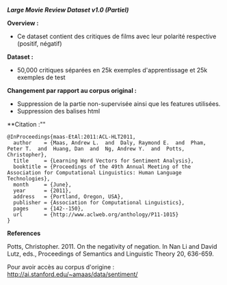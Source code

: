***Large Movie Review Dataset v1.0 (Partiel)***

**Overview :**
- Ce dataset contient des critiques de films avec leur polarité respective (positif, négatif)

**Dataset :**
- 50,000 critiques séparées en 25k exemples d'apprentissage et 25k exemples de test

**Changement par rapport au corpus original :**
- Suppression de la partie non-supervisée ainsi que les features utilisées.
- Suppression des balises html


**Citation :""

```
@InProceedings{maas-EtAl:2011:ACL-HLT2011,
  author    = {Maas, Andrew L.  and  Daly, Raymond E.  and  Pham, Peter T.  and  Huang, Dan  and  Ng, Andrew Y.  and  Potts, Christopher},
  title     = {Learning Word Vectors for Sentiment Analysis},
  booktitle = {Proceedings of the 49th Annual Meeting of the Association for Computational Linguistics: Human Language Technologies},
  month     = {June},
  year      = {2011},
  address   = {Portland, Oregon, USA},
  publisher = {Association for Computational Linguistics},
  pages     = {142--150},
  url       = {http://www.aclweb.org/anthology/P11-1015}
}
```

**References**

Potts, Christopher. 2011. On the negativity of negation. In Nan Li and
David Lutz, eds., Proceedings of Semantics and Linguistic Theory 20,
636-659.

Pour avoir accès au corpus d'origine : http://ai.stanford.edu/~amaas/data/sentiment/